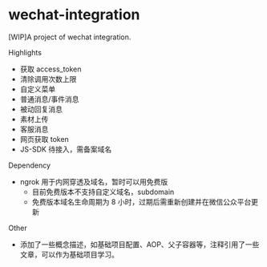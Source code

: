 # wechat-integration

[WIP]A project of wechat integration.

Highlights

* 获取 access_token
* 清除调用次数上限
* 自定义菜单
* 普通消息/事件消息
* 被动回复消息
* 素材上传
* 客服消息
* 网页获取 token
* JS-SDK 待接入，需备案域名

Dependency

* ngrok 用于内网穿透及域名，暂时可以用免费版
  - 目前免费版本不支持自定义域名，subdomain
  - 免费版本域名生命周期为 8 小时，过期后需重新创建并在微信公众平台更新

Other

* 添加了一些概念描述，如基础项目配置、AOP、父子容器等，注释引用了一些文章，可以作为基础项目学习。
